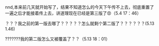 nnd,本来前几天就开始写了，结果不知道怎么的今天下午传不上去，彻底重置了一遍之后才能接着传上去，讲道理现在已经是第三版了😡（5.4 17：46）

？？？我之前的第一版去哪了？？？？？怎么就剩个第二版了？？？？？？(5.13 1.46)

???????我的第二版怎么又被覆盖了？？（5.13 18：01）
